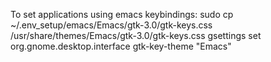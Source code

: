 To set applications using emacs keybindings:
sudo cp ~/.env_setup/emacs/Emacs/gtk-3.0/gtk-keys.css /usr/share/themes/Emacs/gtk-3.0/gtk-keys.css
gsettings set org.gnome.desktop.interface gtk-key-theme "Emacs"

